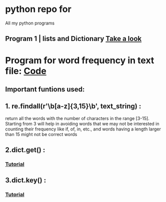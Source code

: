 # python repo for 
All my python programs

## Program 1  |  lists and Dictionary [Take a look](https://github.com/ishaq4466/python/blob/master/program1.py)

# Program for word frequency in text file: [Code](https://github.com/ishaq4466/python/blob/master/wordFreq.py)
## Important funtions used:
## 1. re.findall(r'\b[a-z]{3,15}\b', text_string) : 

return all the words with the number of characters in the range [3-15]. Starting from 3 will help in avoiding words that we may not be interested in counting their frequency like if, of, in, etc., and words having a length larger than 15 might not be correct words

## 2.dict.get() :
### [Tutorial](https://www.tutorialspoint.com/python/dictionary_get.htm)

## 3.dict.key() :
### [Tutorial](https://www.tutorialspoint.com/python/dictionary_keys.htm) 
